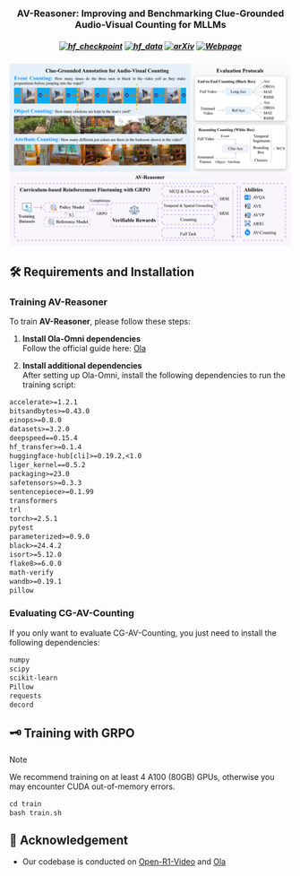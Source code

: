 <h3 align="center">AV-Reasoner: Improving and Benchmarking Clue-Grounded Audio-Visual Counting for MLLMs</h3>

<h5 align="center">

[![hf_checkpoint](https://img.shields.io/badge/%F0%9F%A4%97-AV%E2%80%90Reasoner-9C276A.svg)](https://huggingface.co/lulidong/AV-Reasoner) [![hf_data](https://img.shields.io/badge/%F0%9F%A4%97-CG%E2%80%90AV%E2%80%90Counting-9C276A.svg)](https://huggingface.co/datasets/CG-Bench/CG-AV-Counting) [![arXiv](https://img.shields.io/badge/Arxiv-25xx.xxxxx-AD1C18.svg?logo=arXiv)](https://arxiv.org/pdf/25xx.xxxxx) [![Webpage](https://img.shields.io/badge/Webpage-AV%E2%80%90Reasoner-<COLOR>.svg)](https://av-reasoner.github.io/) <br>

</h5>

<p align="center">
    <img src="assets/teaser.jpg" width="800"/>
<p>


## 🛠️ Requirements and Installation
### Training AV-Reasoner
To train **AV-Reasoner**, please follow these steps:

1. **Install Ola-Omni dependencies**  
   Follow the official guide here: [Ola](https://github.com/Ola-Omni/Ola)

2. **Install additional dependencies**  
   After setting up Ola-Omni, install the following dependencies to run the training script:

```plain
accelerate>=1.2.1
bitsandbytes>=0.43.0
einops>=0.8.0
datasets>=3.2.0
deepspeed==0.15.4
hf_transfer>=0.1.4
huggingface-hub[cli]>=0.19.2,<1.0
liger_kernel==0.5.2
packaging>=23.0
safetensors>=0.3.3
sentencepiece>=0.1.99
transformers
trl
torch>=2.5.1
pytest
parameterized>=0.9.0
black>=24.4.2
isort>=5.12.0
flake8>=6.0.0
math-verify
wandb>=0.19.1
pillow
```

### Evaluating CG-AV-Counting
If you only want to evaluate CG-AV-Counting, you just need to install the following dependencies:

```plain
numpy
scipy
scikit-learn
Pillow
requests
decord
```

## 🗝️ Training with GRPO
> [!NOTE] 
> We recommend training on at least 4 A100 (80GB) GPUs, otherwise you may encounter CUDA out-of-memory errors.

```
cd train
bash train.sh
```

## 🥰 Acknowledgement

- Our codebase is conducted on [Open-R1-Video](https://github.com/Wang-Xiaodong1899/Open-R1-Video) and [Ola](https://github.com/Ola-Omni/Ola)
